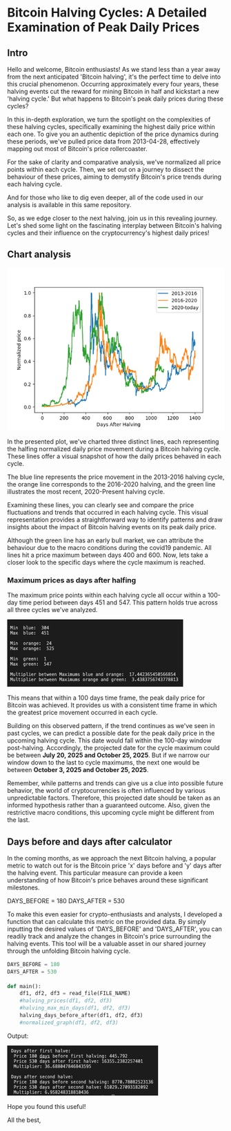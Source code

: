 # Bitcoin Halving Cycles: A Detailed Examination of Peak Daily Prices

## Intro

Hello and welcome, Bitcoin enthusiasts! As we stand less than a year away from the next anticipated 'Bitcoin halving', it's the perfect time to delve into this crucial phenomenon. Occurring approximately every four years, these halving events cut the reward for mining Bitcoin in half and kickstart a new 'halving cycle.' But what happens to Bitcoin's peak daily prices during these cycles?

In this in-depth exploration, we turn the spotlight on the complexities of these halving cycles, specifically examining the highest daily price within each one. To give you an authentic depiction of the price dynamics during these periods, we've pulled price data from 2013-04-28, effectively mapping out most of Bitcoin's price rollercoaster.

For the sake of clarity and comparative analysis, we've normalized all price points within each cycle. Then, we set out on a journey to dissect the behaviour of these prices, aiming to demystify Bitcoin's price trends during each halving cycle.

And for those who like to dig even deeper, all of the code used in our analysis is available in this same repository.

So, as we edge closer to the next halving, join us in this revealing journey. Let's shed some light on the fascinating interplay between Bitcoin's halving cycles and their influence on the cryptocurrency's highest daily prices!

## Chart analysis

![](plt1.png)

In the presented plot, we've charted three distinct lines, each representing the halfing normalized daily price movement during a Bitcoin halving cycle. These lines offer a visual snapshot of how the daily prices behaved in each cycle.

The blue line represents the price movement in the 2013-2016 halving cycle, the orange line corresponds to the 2016-2020 halving, and the green line illustrates the most recent, 2020-Present halving cycle.

Examining these lines, you can clearly see and compare the price fluctuations and trends that occurred in each halving cycle. This visual representation provides a straightforward way to identify patterns and draw insights about the impact of Bitcoin halving events on its peak daily price.

Although the green line has an early bull market, we can attribute the behaviour due to the macro conditions during the covid19 pandemic. All lines hit a price maximum between days 400 and 600. Now, lets take a closer look to the specific days where the cycle maximum is reached.

### Maximum prices as days after halfing

The maximum price points within each halving cycle all occur within a 100-day time period between days 451 and 547. This pattern holds true across all three cycles we've analyzed.

![](max-min-days.png)

This means that within a 100 days time frame, the peak daily price for Bitcoin was achieved. It provides us with a consistent time frame in which the greatest price movement occurred in each cycle.

Building on this observed pattern, if the trend continues as we've seen in past cycles, we can predict a possible date for the peak daily price in the upcoming halving cycle. This date would fall within the 100-day window post-halving. Accordingly, the projected date for the cycle maximum could be between **July 20, 2025 and October 25, 2025**. But if we narrow our window down to the last to cycle maximums, the next one would be between **October 3, 2025 and October 25, 2025**.

Remember, while patterns and trends can give us a clue into possible future behavior, the world of cryptocurrencies is often influenced by various unpredictable factors. Therefore, this projected date should be taken as an informed hypothesis rather than a guaranteed outcome. Also, given the restrictive macro conditions, this upcoming cycle might be different from the last.

## Days before and days after calculator

In the coming months, as we approach the next Bitcoin halving, a popular metric to watch out for is the Bitcoin price 'x' days before and 'y' days after the halving event. This particular measure can provide a keen understanding of how Bitcoin's price behaves around these significant milestones.

DAYS_BEFORE = 180
DAYS_AFTER = 530

To make this even easier for crypto-enthusiasts and analysts, I developed a function that can calculate this metric on the provided data. By simply inputting the desired values of 'DAYS_BEFORE' and 'DAYS_AFTER', you can readily track and analyze the changes in Bitcoin's price surrounding the halving events. This tool will be a valuable asset in our shared journey through the unfolding Bitcoin halving cycle.

```python
DAYS_BEFORE = 180
DAYS_AFTER = 530

def main():
    df1, df2, df3 = read_file(FILE_NAME)
    #halving_prices(df1, df2, df3)
    #halving_max_min_days(df1, df2, df3)
    halving_days_before_after(df1, df2, df3)
    #normalized_graph(df1, df2, df3)
```

Output:

![](days-b4-after.png)

Hope you found this useful!

All the best,
